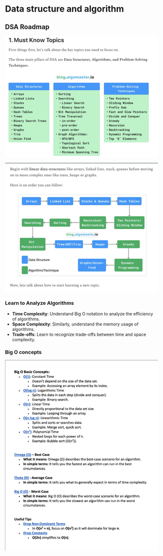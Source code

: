 # Data structure and algorithm
## DSA Roadmap

![Solution](./images/DSA-Roadmap.png)



![Solution](./images/DSA-order.png)

### Learn to Analyze Algorithms
- **Time Complexity**: Understand Big O notation to analyze the efficiency of algorithms.
- **Space Complexity**: Similarly, understand the memory usage of algorithms.
- **Trade-offs**: Learn to recognize trade-offs between time and space complexity.

### Big O concepts
![Solution](./images/BigO_Concepts.png) 
